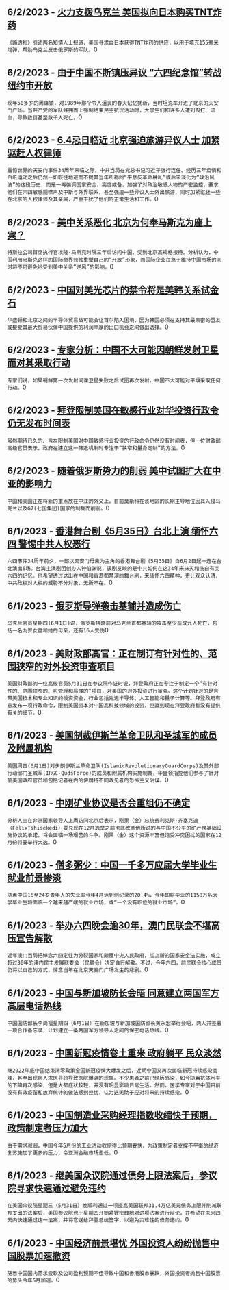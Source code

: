 
  ## 6/2/2023 - [火力支援乌克兰 美国拟向日本购买TNT炸药](https://www.voachinese.com/a/us-seeking-tnt-from-japan-20230602/7119884.html)
 ```《路透社》引述两名知情人士报道，美国寻求自日本获得TNT炸药的供应，以用于填充155毫米炮弹，帮助乌克兰反击俄罗斯的军队。```0
  ## 6/2/2023 - [由于中国不断镇压异议 “六四纪念馆”转战纽约市开放](https://www.voachinese.com/a/as-china-cracks-down-on-dissent-new-york-city-gives-refuge-to-exhibit-remembering-tiananmen-square-20230602/7119847.html)
 ```现年50多岁的周锋锁，对1989年那个令人沮丧的春天记忆犹新，当时坦克车开进了北京的天安门广场。当共产党的军队蜂拥而上强制结束民主抗议活动时，大学生们和许多人遭到殴打、流血，导致数百甚至数千人死亡。```0
  ## 6/2/2023 - [6.4忌日临近 北京强迫旅游异议人士 加紧驱赶人权律师](https://www.voachinese.com/a/beijing-escalates-security-measures-by-driving-away-dissidents-and-rights-lawyers-prior-to-34th-anniversary-of-tiananmen-massacre-20230602/7119401.html)
 ```震惊世界的天安门事件34周年来临之际，中共当局在党总书记习近平强行连任、经历三年疫情和白纸运动之后仍然一如既往地避而不提其当年所称的“平息反革命暴乱”或后来淡化为“政治风波”的这段历史，而是一再强调国家安全，高度戒备，加强了对政治敏感人物的严密监控，要求他们在六四敏感期噤声及中断与外界联系，甚至强迫一些异议人士外出旅游，同时加紧驱赶一些在北京的人权律师及其亲属，严重干扰了他们的正常生活和工作。```0
  ## 6/2/2023 - [美中关系恶化 北京为何奉马斯克为座上宾？](https://www.voachinese.com/a/musk-china-visit-20230601/7119766.html)
 ```特斯拉公司首席执行官埃隆·马斯克时隔三年后访问中国，受到北京高规格接待。分析认为，中国利用马斯克这样的国际商界领袖重塑自己的“开放”形象，而国际企业在急于维持中国市场的同时将不可避免地受到美中关系“逆风”的影响。```0
  ## 6/2/2023 - [中国对美光芯片的禁令将是美韩关系试金石](https://www.voachinese.com/a/china-s-micron-chips-ban-is-litmus-test-for-south-korea-20230601/7119776.html)
 ```华盛顿和北京之间的半导体贸易战可能会让首尔陷入困境，因为韩国必须在支持其最亲密的盟友或接受其最大贸易伙伴中国提供的利润丰厚的出口机会之间做出选择。```0
  ## 6/2/2023 - [专家分析：中国不大可能因朝鲜发射卫星而对其采取行动](https://www.voachinese.com/a/experts-north-korea-s-satellite-launch-unlikely-to-draw-china-s-action-20230601/7119792.html)
 ```专家们说，如果朝鲜第一次发射间谍卫星失败之后试图再次发射，中国不大可能对平壤采取任何行动。```0
  ## 6/2/2023 - [拜登限制美国在敏感行业对华投资行政令仍无发布时间表](https://www.voachinese.com/a/still-no-timetable-on-curbing-sensitive-sector-us-investment-to-china-/7119772.html)
 ```虽然期待已久的、旨在限制美国对中国敏感行业投资的行政命令仍然没有时间表，但一位财政部高级官员表示，政府在建立这一筛选机制时专注于“狭窄和量身定制”的方法。```0
  ## 6/2/2023 - [随着俄罗斯势力的削弱 美中试图扩大在中亚的影响力](https://www.voachinese.com/a/as-russian-influence-wanes-in-central-asia-china-and-us-make-their-case-20230601/7119391.html)
 ```中国和美国正在将新的重点放在中亚的外交上，目前莫斯科在该地区的长期主导地位因其入侵乌克兰以及G7(七国集团)国家的制裁而削弱。```0
  ## 6/1/2023 - [香港舞台剧《5月35日》台北上演  缅怀六四 警惕中共人权恶行  ](https://www.voachinese.com/a/june-4th-project-taipei-puts-on-may-35th-play-to-remember-the-tiananmen-massacre/7119357.html)
 ```六四事件34周年前夕，一部以天安门母亲为主角的香港舞台剧《5月35日》自6月2日起一连在台北演出6场。台湾主演剧团创办人钟伯渊说，该剧反映的是中共如何在这34年来抹灭和洗白有关六四的记忆。他希望透过这出在中国和香港都禁演的舞台剧，来缅怀六四精神，更让观众认清，中共政权对人权的威胁不分对象，无所不在。```0
  ## 6/1/2023 - [俄罗斯导弹袭击基辅并造成伤亡](https://www.voachinese.com/a/deadly-russian-missile-attack-hits-kyiv-20230601/7119358.html)
 ```乌克兰官员星期四(6月1日)说，俄罗斯拂晓前对乌克兰首都基辅的攻击至少造成九人死亡，包括一名九岁女童和她的母亲，还有16人受伤```0
  ## 6/1/2023 - [美财政部高官：正在制订有针对性的、范围狭窄的对外投资审查项目](https://www.voachinese.com/a/us-export-control-outbound-investment-review-china-20230601/7119354.html)
 ```美国财政部的一位高级官员5月31日在参议院作证时说，拜登政府正在专注于制定一个“有针对性的、范围狭窄的、可管理和易懂的”项目，对美国的对外投资进行审查。这个计划针对的是含带美国技术和专业知识的投资资金，行业包括先进半导体、人工智能和量子计算等。拜登政府有意发布一项行政命令，限制美国资本对中国高科技领域的投资，但直到现在拜登政府都没有提供有关的细节。```0
  ## 6/1/2023 - [美国制裁伊斯兰革命卫队和圣城军的成员及附属机构](https://www.voachinese.com/a/washington-sanctions-iranian-operatives-accused-of-assassination-plots-abroad-20230601/7119214.html)
 ```美国周四(6月1日)对伊朗伊斯兰革命卫队(IslamicRevolutionaryGuardCorps)及其外部行动部门圣城军(IRGC-QudsForce)的成员和附属机构实施制裁，华盛顿指控他们参与了针对前美国政府官员和包括记者在内的伊朗持不同政见者的恐怖主义阴谋。```0
  ## 6/1/2023 - [中刚矿业协议是否会重组仍不确定](https://www.voachinese.com/a/whether-a-drc-china-mining-deal-will-be-restructured-remains-uncertain-/7119248.html)
 ```分析人士在非洲国家领导人上周访问北京后表示，刚果（金）总统费利克斯·齐塞克迪（FelixTshisekedi）要兑现在12月选举之前彻底改革他所说的与中国不公平的矿产换基础设施协议的承诺，将会面临一场艰苦的斗争。刚果（金）这个资源丰富但饱受冲突困扰的国家在12月份将要举行大选。```0
  ## 6/1/2023 - [僧多粥少：中国一千多万应届大学毕业生就业前景惨淡](https://www.voachinese.com/a/china-s-11-6m-graduates-face-a-jobs-market-with-no-jobs-20230601/7118431.html)
 ```随着中国16至24岁青年人的失业率今年4月达到创纪录的20.4%，今年即将毕业的1158万名大学毕业生将面临一个越来越严峻的就业市场，或“一个没有职位的就业市场”。```0
  ## 6/1/2023 - [举办六四晚会逾30年，澳门民联会不堪高压宣告解散](https://www.voachinese.com/a/macau-s-tiananmen-massacre-group-disbands-for-fear-of-new-law-20230601/7118877.html)
 ```近年澳门当局把悼念六四定性为分裂国家和颠覆中央人民政府，加上新的国家安全法实施，成立超过30年的澳门民主发展联委会（民联会）决定自行解散。不过，今年六四，前民联会核心成员仍将以自己的方式，悼念当年在北京天安门广场发生的悲剧。```0
  ## 6/1/2023 - [中国与新加坡防长会晤 同意建立两国军方高层电话热线](https://www.voachinese.com/a/china-and-key-us-partner-singapore-agree-to-top-level-defense-hotline-060123/7118801.html)
 ```中国国防部长李尚福星期四（6月1日）在新加坡与新加坡国防部长黄永宏举行会晤，两人并签署一项合作备忘录，计划建立一条两国军方领导人之间的保密电话热线。```0
  ## 6/1/2023 - [中国新冠疫情卷土重来 政府躺平 民众淡然](https://www.voachinese.com/a/china-is-bracing-for-a-massive-new-wave-of-covid-cases-20230601/7118745.html)
 ```继2022年底中国结束清零政策全国新冠疫情大爆发之后，近期中国又再次面临新冠持续感染高峰，甚至出现病人求医寻药导致医院爆满的现象。不少患者之前已经历感染，如今随着抗体水平的下降再次感染，但是大都症状较轻，并没有明显影响日常生活。然而，医学专家对于中国目前没有有效疫苗和放弃统计的做法感到担忧，认为这无助于应对将来的持续感染。```0
  ## 6/1/2023 - [中国制造业采购经理指数收缩快于预期，政策制定者压力加大](https://www.voachinese.com/a/china-s-factory-activity-falls-faster-than-expected-as-recovery-stumbles-20230601/7118390.html)
 ```由于需求减弱，中国今年5月份的工业活动收缩得比预期要快，为政策制定者支撑不平衡的经济复苏施加了更多的压力，令亚洲金融市场走低。```0
  ## 6/1/2023 - [继美国众议院通过债务上限法案后，参议院寻求快速通过避免违约](https://www.voachinese.com/a/us-senate-aims-for-quick-passage-of-debt-ceiling-bill-to-avoid-default-060123/7118634.html)
 ```在美国众议院星期三（5月31日）晚顺利通过一项提高美国联邦31.4万亿美元债务上限并削减联邦支出的法案后，美国参议院也于星期四开始紧锣密鼓地对这项法案进行辩论，并希望在未来四天内快速通过这一法案，并将它送给拜登总统签字，以避免灾难性的债务违约。```0
  ## 6/1/2023 - [中国经济前景堪忧 外国投资人纷纷抛售中国股票加速撤资](https://www.voachinese.com/a/foreigners-pull-more-money-out-of-china-in-may-20230601/7118368.html)
 ```随着中国国内需求疲软及公司盈利预期不佳导致中国和香港股市暴跌，外国投资者抛售中国股票的势头今年5月加速。```0